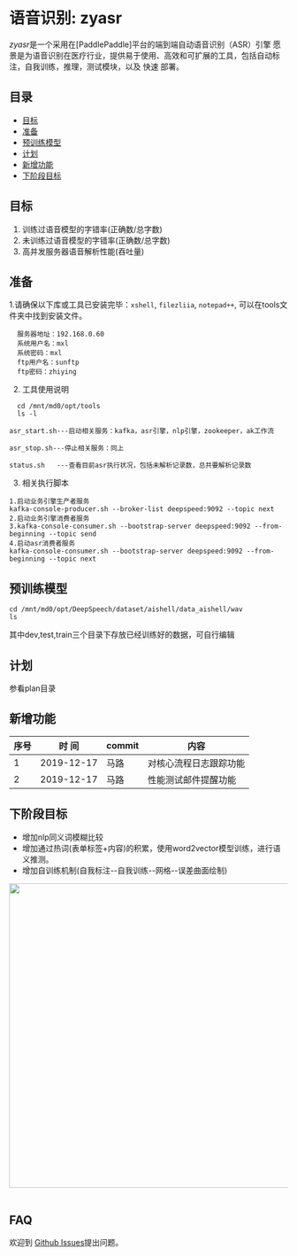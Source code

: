 # 语音识别: zyasr
*zyasr*是一个采用在[PaddlePaddle]平台的端到端自动语音识别（ASR）引擎
愿景是为语音识别在医疗行业，提供易于使用、高效和可扩展的工具，包括自动标注，自我训练，推理，测试模块，以及 快速 部署。

## 目录
- [目标](#目标)
- [准备](#准备)
- [预训练模型](#预训练模型)
- [计划](#计划)
- [新增功能](#新增功能)
- [下阶段目标](#下阶段目标)


## 目标
1. 训练过语音模型的字错率(正确数/总字数)
2. 未训练过语音模型的字错率(正确数/总字数)
3. 高并发服务器语音解析性能(吞吐量)

## 准备
1.请确保以下库或工具已安装完毕：`xshell`, `filezliia`, `notepad++`,  可以在tools文件夹中找到安装文件。
```
  服务器地址：192.168.0.60
  系统用户名：mxl
  系统密码：mxl
  ftp用户名：sunftp
  ftp密码：zhiying
 ```
2. 工具使用说明
```
  cd /mnt/md0/opt/tools
  ls -l
```
```
asr_start.sh---启动相关服务：kafka，asr引擎，nlp引擎，zookeeper，ak工作流
```
```
asr_stop.sh---停止相关服务：同上
```
```
status.sh   ---查看目前asr执行状况，包括未解析记录数，总共要解析记录数
```
3. 相关执行脚本
```
1.启动业务引擎生产者服务
kafka-console-producer.sh --broker-list deepspeed:9092 --topic next
2.启动业务引擎消费者服务
3.kafka-console-consumer.sh --bootstrap-server deepspeed:9092 --from-beginning --topic send
4.启动asr消费者服务
kafka-console-consumer.sh --bootstrap-server deepspeed:9092 --from-beginning --topic next
````
## 预训练模型
```
cd /mnt/md0/opt/DeepSpeech/dataset/aishell/data_aishell/wav
ls
```
其中dev,test,train三个目录下存放已经训练好的数据，可自行编辑
## 计划
参看plan目录

## 新增功能
|  序号  | 时   间  | commit | 内容 |
| ------ | -------   | ----------   | -----------|
| 1       |  2019-12-17 | 马路 | 对核心流程日志跟踪功能 |
| 2       |  2019-12-17 | 马路 | 性能测试邮件提醒功能 |
## 下阶段目标
- 增加nlp同义词模糊比较
- 增加通过热词(表单标签+内容)的积累，使用word2vector模型训练，进行语义推测。
- 增加自训练机制(自我标注--自我训练--网格--误差曲面绘制)
<p align="center">
<img src="doc/images/tuning_error_surface.png"  width=550><br/>
<br/>
</p>

## FAQ
欢迎到 [Github Issues](https://github.com/maxiaolu19710219/asr-test/issues)提出问题。



